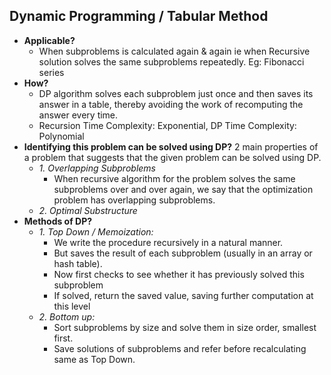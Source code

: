## Dynamic Programming / Tabular Method
- **Applicable?**
  - When subproblems is calculated again & again  ie when Recursive solution solves the same subproblems repeatedly. Eg: Fibonacci series
- **How?**
  - DP algorithm solves each subproblem just once and then saves its answer in a table, thereby avoiding the work of recomputing the answer every time.
  - Recursion Time Complexity: Exponential, DP Time Complexity: Polynomial
- **Identifying this problem can be solved using DP?** 2 main properties of a problem that suggests that the given problem can be solved using DP.
  - _1. Overlapping Subproblems_
    - When recursive algorithm for the problem solves the same subproblems over and over again, we say that the optimization problem has overlapping subproblems.
  - _2. Optimal Substructure_
- **Methods of DP?**
  - _1. Top Down / Memoization:_
    - We write the procedure recursively in a natural manner.
    - But saves the result of each subproblem (usually in an array or hash table).
    - Now first checks to see whether it has previously solved this subproblem
    - If solved, return the saved value, saving further computation at this level
  - _2. Bottom up:_
    - Sort subproblems by size and solve them in size order, smallest first.
    - Save solutions of subproblems and refer before recalculating same as Top Down.
